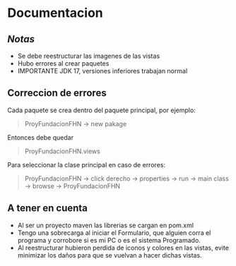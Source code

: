 # Documentacion
## _Notas_

- Se debe reestructurar las imagenes de las vistas
- Hubo errores al crear paquetes
- IMPORTANTE JDK 17, versiones inferiores trabajan normal

## Correccion de errores

Cada paquete se crea dentro del paquete principal, por ejemplo:

> ProyFundacionFHN -> new pakage

Entonces debe quedar

> ProyFundacionFHN.views

Para seleccionar la clase principal en caso de errores:

> ProyFundacionFHN -> click derecho -> properties -> run -> main class -> browse -> 
>ProyFundacionFHN

## A tener en cuenta

- Al ser un proyecto maven las librerias se cargan en pom.xml
- Tengo una sobrecarga al iniciar el Formulario, que alguien corra el programa y corrobore si es mi PC o es el sistema Programado.
- Al reestructurar hubieron perdida de iconos y colores en las vistas, evite minimizar los daños para que se vuelvan a hacer dichas vistas.

